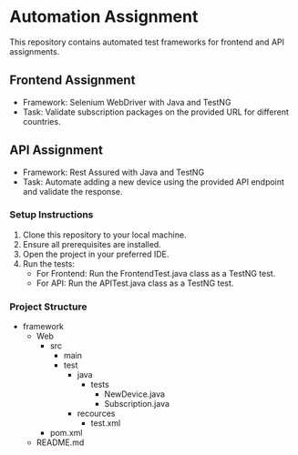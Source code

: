 # Automation Assignment

This repository contains automated test frameworks for frontend and API assignments.

## Frontend Assignment
- Framework: Selenium WebDriver with Java and TestNG
- Task: Validate subscription packages on the provided URL for different countries.

## API Assignment
- Framework: Rest Assured with Java and TestNG
- Task: Automate adding a new device using the provided API endpoint and validate the response.

### Setup Instructions
1. Clone this repository to your local machine.
2. Ensure all prerequisites are installed.
3. Open the project in your preferred IDE.
4. Run the tests:
   - For Frontend: Run the FrontendTest.java class as a TestNG test.
   - For API: Run the APITest.java class as a TestNG test.

### Project Structure

- framework
  - Web
    - src
      - main
      - test
        - java
          - tests
            - NewDevice.java
            - Subscription.java
        - recources
            - test.xml
    - pom.xml
  - README.md